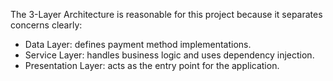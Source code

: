 The 3-Layer Architecture is reasonable for this project because it separates concerns clearly:
- Data Layer: defines payment method implementations.
- Service Layer: handles business logic and uses dependency injection.
- Presentation Layer: acts as the entry point for the application.
